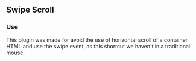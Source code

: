 ## Swipe Scroll

### Use
This plugin was made for avoid the use of horizontal scroll of a container HTML and use the swipe event, as this shortcut we haven't in a traditional mouse.

